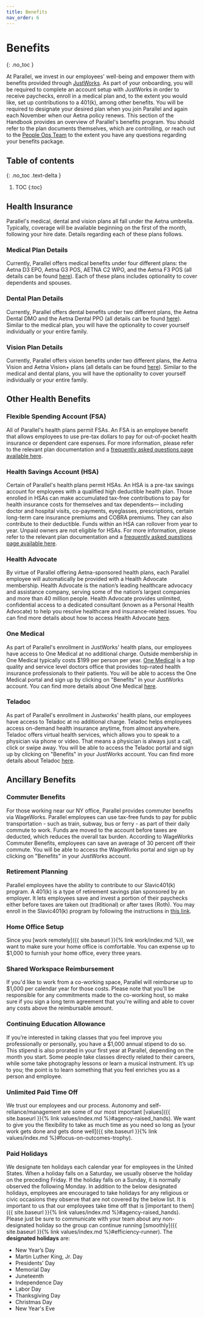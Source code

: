 ```yaml
---
title: Benefits
nav_order: 6
---
```

# Benefits
{: .no_toc }

At Parallel, we invest in our employees' well-being and empower them with benefits provided through [JustWorks](https://justworks.com/). As part of your onboarding, you will be required to complete an account setup with JustWorks in order to receive paychecks, enroll in a medical plan and, to the extent you would like, set up contributions to a 401(k), among other benefits. You will be required to designate your desired plan when you join Parallel and again each November when our Aetna policy renews. This section of the Handbook provides an overview of Parallel's benefits program. You should refer to the plan documents themselves, which are controlling, or reach out to the [People Ops Team](mailto:people@parallelmarkets.com) to the extent you have any questions regarding your benefits package.

## Table of contents
{: .no_toc .text-delta }

1. TOC
{:toc}

## Health Insurance
Parallel's medical, dental and vision plans all fall under the Aetna umbrella. Typically, coverage will be available beginning on the first of the month, following your hire date. Details regarding each of these plans follows.

### Medical Plan Details
Currently, Parallel offers medical benefits under four different plans: the Aetna D3 EPO, Aetna G3 POS, AETNA C2 WPO, and the Aetna F3 POS (all details can be found [here][1]). Each of these plans includes optionality to cover dependents and spouses.

### Dental Plan Details
Currently, Parallel offers dental benefits under two different plans, the Aetna Dental DMO and the Aetna Dental PPO (all details can be found [here][1]). Similar to the medical plan, you will have the optionality to cover yourself individually or your entire family. 

### Vision Plan Details
Currently, Parallel offers vision benefits under two different plans, the Aetna Vision and Aetna Vision+ plans (all details can be found [here][1]). Similar to the medical and dental plans, you will have the optionality to cover yourself individually or your entire family.

## Other Health Benefits
### Flexible Spending Account (FSA)
All of Parallel's health plans permit FSAs. An FSA is an employee benefit that allows employees to use pre-tax dollars to pay for out-of-pocket health insurance or dependent care expenses. For more information, please refer to the relevant plan documentation and a [frequently asked questions page available here](https://help.justworks.com/hc/en-us/articles/360004481412-Flexible-Spending-Accounts-FSA-). 

### Health Savings Account (HSA)
Certain of Parallel's health plans permit HSAs. An HSA is a pre-tax savings account for employees with a qualified high deductible health plan. Those enrolled in HSAs can make accumulated tax-free contributions to pay for health insurance costs for themselves and tax dependents— including doctor and hospital visits, co-payments, eyeglasses, prescriptions, certain long-term care insurance premiums and COBRA premiums. They can also contribute to their deductible. Funds within an HSA can rollover from year to year. Unpaid owners are not eligible for HSAs. For more information, please refer to the relevant plan documentation and a [frequently asked questions page available here](https://help.justworks.com/hc/en-us/articles/360004530431-Health-Savings-Account-HSA-).

### Health Advocate
By virtue of Parallel offering Aetna-sponsored health plans, each Parallel employee will automatically be provided with a Health Advocate membership. Health Advocate is the nation’s leading healthcare advocacy and assistance company, serving some of the nation’s largest companies and more than 40 million people. Health Advocate provides unlimited, confidential access to a dedicated consultant (known as a Personal Health Advocate) to help you resolve healthcare and insurance-related issues. You can find more details about how to access Health Advocate [here](https://help.justworks.com/hc/en-us/articles/360004530211-Health-Advocate-FAQs).

### One Medical
As part of Parallel's enrollment in JustWorks' health plans, our employees have access to One Medical at no additional charge. Outside membership in One Medical typically costs $199 per person per year. [One Medical](https://www.onemedical.com/) is a top quality and service level doctors office that provides top-rated health insurance professionals to their patients. You will be able to access the One Medical portal and sign up by clicking on "Benefits" in your JustWorks account. You can find more details about One Medical [here](https://help.justworks.com/hc/en-us/articles/360004480992-One-Medicalhttps://help.justworks.com/hc/en-us/articles/360004480992-One-Medical).

### Teladoc
As part of Parallel's enrollment in Justworks' health plans, our employees have access to Teladoc at no additional charge. Teladoc helps employees access on-demand health insurance anytime, from almost anywhere. Teladoc offers virtual health services, which allows you to speak to a physician via phone or video. That means a physician is always just a call, click or swipe away. You will be able to access the Teladoc portal and sign up by clicking on "Benefits" in your JustWorks account. You can find more details about Teladoc [here](https://help.justworks.com/hc/en-us/articles/360004530231-Teladoc).

## Ancillary Benefits
### Commuter Benefits
For those working near our NY office, Parallel provides commuter benefits via WageWorks. Parallel employees can use tax-free funds to pay for public transportation - such as train, subway, bus or ferry - as part of their daily commute to work. Funds are moved to the account before taxes are deducted, which reduces the overall tax burden. According to WageWorks Commuter Benefits, employees can save an average of 30 percent off their commute. You will be able to access the WageWorks portal and sign up by clicking on "Benefits" in your JustWorks account.

### Retirement Planning
Parallel employees have the ability to contribute to our Slavic401(k) program. A 401(k) is a type of retirement savings plan sponsored by an employer. It lets employees save and invest a portion of their paychecks either before taxes are taken out (traditional) or after taxes (Roth). You may enroll in the Slavic401(k) program by following the instructions in [this link](https://help.justworks.com/hc/en-us/articles/360004530251-401-k-).

### Home Office Setup
Since you [work remotely]({{ site.baseurl }}{% link work/index.md %}), we want to make sure your home office is comfortable. You can expense up to $1,000 to furnish your home office, every three years.

### Shared Workspace Reimbursement
If you'd like to work from a co-working space, Parallel will reimburse up to $1,000 per calendar year for those costs.  Please note that you'll be responsible for any commitments made to the co-working host, so make sure if you sign a long term agreement that you're willing and able to cover any costs above the reimbursable amount.

### Continuing Education Allowance
If you’re interested in taking classes that you feel improve you professionally or personally, you have a $1,000 annual stipend to do so. This stipend is also prorated in your first year at Parallel, depending on the month you start. Some people take classes directly related to their careers, while some take photography lessons or learn a musical instrument. It’s up to you; the point is to learn something that you feel enriches you as a person and employee.

### Unlimited Paid Time Off
We trust our employees and our process. Autonomy and self-reliance/management are some of our most important [values]({{ site.baseurl }}{% link values/index.md %}#agency-raised_hands). We want to give you the flexibility to take as much time as you need so long as [your work gets done and gets done well]({{ site.baseurl }}{% link values/index.md %}#focus-on-outcomes-trophy).

### Paid Holidays
We designate ten holidays each calendar year for employees in the United States. When a holiday falls on a Saturday, we usually observe the holiday on the preceding Friday.  If the holiday falls on a Sunday, it is normally observed the following Monday. In addition to the below designated holidays, employees are encouraged to take holidays for any religious or civic occasions they observe that are not covered by the below list. It is important to us that our employees take time off that is [important to them]({{ site.baseurl }}{% link values/index.md %}#agency-raised_hands). Please just be sure to communicate with your team about any non-designated holiday so the group can continue running [smoothly]({{ site.baseurl }}{% link values/index.md %}#efficiency-runner). The **designated holidays** are:

* New Year’s Day
* Martin Luther King, Jr. Day 
* Presidents' Day
* Memorial Day
* Juneteenth
* Independence Day 
* Labor Day 
* Thanksgiving Day
* Christmas Day
* New Year's Eve

[1]: https://secure.justworks.com/benefits/company_benefits_overviews/7b44def0-2f3e-437b-bc6b-fb31f5dc464f/show